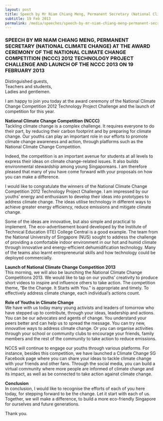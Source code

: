 ```yaml
---
layout: post
title: Speech by Mr Niam Chiang Meng, Permanent Secretary (National Climate Change) at the Award Ceremony of the National Climate Change Competition (NCCC) 2012 Technology Project Challenge and Launch of the NCCC 2013 on 19 February 2013
subtitle: 19 Feb 2013
permalink: /media/speeches/speech-by-mr-niam-chiang-meng-permanent-secretary-national-climate-change-at-the-award-ceremony-of-the-national-climate-change-competition
---
```


### SPEECH BY MR NIAM CHIANG MENG, PERMANENT SECRETARY (NATIONAL CLIMATE CHANGE) AT THE AWARD CEREMONY OF THE NATIONAL CLIMATE CHANGE COMPETITION (NCCC) 2012 TECHNOLOGY PROJECT CHALLENGE AND LAUNCH OF THE NCCC 2013 ON 19 FEBRUARY 2013

Distinguished guests,  
Teachers and students,  
Ladies and gentlemen.

I am happy to join you today at the award ceremony of the National Climate Change Competition 2012 Technology Project Challenge and the launch of competition for this year.

**National Climate Change Competition (NCCC)**  
Tackling climate change is a complex challenge. It requires everyone to do their part, by reducing their carbon footprint and by preparing for climate change. Our youths can play an important role in our efforts to promote climate change awareness and action, through platforms such as the National Climate Change Competition.

Indeed, the competition is an important avenue for students at all levels to express their ideas on climate change-related issues. It also builds environmental stewardship among young Singaporeans. I am therefore pleased that many of you have come forward with your proposals on how you can make a difference.

I would like to congratulate the winners of the National Climate Change Competition 2012 Technology Project Challenge. I am impressed by our youths’ energy and enthusiasm to develop their ideas into prototypes to address climate change. The ideas utilise technology in different ways to achieve greater energy efficiency, reduce emissions and mitigate climate change.

Some of the ideas are innovative, but also simple and practical to implement. The eco-advertisement board developed by the Institute of Technical Education (ITE) College Central is a good example. The team from the National University of Singapore (NUS) sought to address the challenge of providing a comfortable indoor environment in our hot and humid climate through innovative and energy-efficient dehumidification technology. Many of the teams also learnt entrepreneurial skills and how technology could be deployed commercially.

**Launch of National Climate Change Competition 2013**  
This morning, we will also be launching the National Climate Change Competitions 2013. We would like to tap on our youths’ creativity to produce short videos to inspire and influence others to take action. The competition theme, “Be the Change. It Starts with You.” is appropriate and timely. To effectively address climate change, each individual’s actions count.

**Role of Youths in Climate Change**  
We have with us today many young activists and leaders of tomorrow who have stepped up to contribute, through your ideas, leadership and actions. You can be our advocates and agents of change. You understand your peers better and can help us to spread the message. You can try new, innovative ways to address climate change. Or you can organise activities through your school or community clubs to encourage your friends, family members and the rest of the community to take action to reduce emissions.

NCCS will continue to engage our youths through various platforms. For instance, besides this competition, we have launched a Climate Change SG Facebook page where you can share your ideas to tackle climate change with your friends and other fans. Through the social media, you can build a virtual community where more people are informed of climate change and its impact, as well as be connected to take action against climate change.

**Conclusion**  
In conclusion, I would like to recognise the efforts of each of you here today, for stepping forward to be the change. Let it start with each of us. Together, we will make a difference, to build a more eco-friendly Singapore for ourselves and future generations.

Thank you.